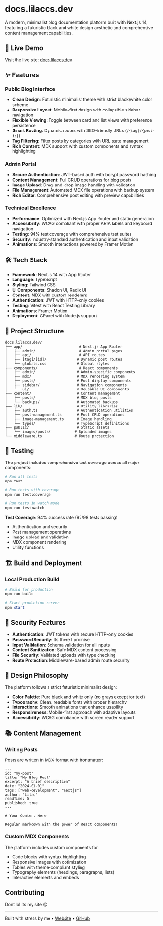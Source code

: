 # docs.lilaccs.dev

A modern, minimalist blog documentation platform built with Next.js 14, featuring a futuristic black and white design aesthetic and comprehensive content management capabilities.

## 🚀 Live Demo

Visit the live site: [docs.lilaccs.dev](https://docs.lilaccs.dev)

## ✨ Features

### Public Blog Interface
- **Clean Design**: Futuristic minimalist theme with strict black/white color scheme
- **Responsive Layout**: Mobile-first design with collapsible sidebar navigation
- **Flexible Viewing**: Toggle between card and list views with preference persistence
- **Smart Routing**: Dynamic routes with SEO-friendly URLs (`/{tag}/{post-id}`)
- **Tag Filtering**: Filter posts by categories with URL state management
- **Rich Content**: MDX support with custom components and syntax highlighting

### Admin Portal
- **Secure Authentication**: JWT-based auth with bcrypt password hashing
- **Content Management**: Full CRUD operations for blog posts
- **Image Upload**: Drag-and-drop image handling with validation
- **File Management**: Automated MDX file operations with backup system
- **Rich Editor**: Comprehensive post editing with preview capabilities

### Technical Excellence
- **Performance**: Optimized with Next.js App Router and static generation
- **Accessibility**: WCAG compliant with proper ARIA labels and keyboard navigation
- **Testing**: 94% test coverage with comprehensive test suites
- **Security**: Industry-standard authentication and input validation
- **Animations**: Smooth interactions powered by Framer Motion

## 🛠 Tech Stack

- **Framework**: Next.js 14 with App Router
- **Language**: TypeScript
- **Styling**: Tailwind CSS
- **UI Components**: Shadcn UI, Radix UI
- **Content**: MDX with custom renderers
- **Authentication**: JWT with HTTP-only cookies
- **Testing**: Vitest with React Testing Library
- **Animations**: Framer Motion
- **Deployment**: CPanel with Node.js support

## 📁 Project Structure

```
docs.lilaccs.dev/
├── app/                          # Next.js App Router
│   ├── admin/                    # Admin portal pages
│   ├── api/                      # API routes
│   ├── [tag]/[id]/              # Dynamic post routes
│   └── globals.css              # Global styles
├── components/                   # React components
│   ├── admin/                   # Admin-specific components
│   ├── mdx/                     # MDX rendering system
│   ├── posts/                   # Post display components
│   ├── sidebar/                 # Navigation components
│   └── ui/                      # Reusable UI components
├── content/                     # Content management
│   ├── posts/                   # MDX blog posts
│   └── backups/                 # Automated backups
├── lib/                         # Utility libraries
│   ├── auth.ts                  # Authentication utilities
│   ├── post-management.ts       # Post CRUD operations
│   ├── image-management.ts      # Image handling
│   └── types/                   # TypeScript definitions
├── public/                      # Static assets
│   └── images/posts/           # Uploaded images
└── middleware.ts               # Route protection
```

## 🧪 Testing

The project includes comprehensive test coverage across all major components:

```bash
# Run all tests
npm test

# Run tests with coverage
npm run test:coverage

# Run tests in watch mode
npm run test:watch
```

**Test Coverage**: 94% success rate (92/98 tests passing)
- Authentication and security
- Post management operations
- Image upload and validation
- MDX component rendering
- Utility functions

## 🏗 Build and Deployment

### Local Production Build

```powershell
# Build for production
npm run build

# Start production server
npm start
```

## 🔐 Security Features

- **Authentication**: JWT tokens with secure HTTP-only cookies
- **Password Security**: Its there I promise
- **Input Validation**: Schema validation for all inputs
- **Content Sanitization**: Safe MDX content processing
- **File Security**: Validated uploads with type checking
- **Route Protection**: Middleware-based admin route security

## 🎨 Design Philosophy

The platform follows a strict futuristic minimalist design:
- **Color Palette**: Pure black and white only (no grays except for text)
- **Typography**: Clean, readable fonts with proper hierarchy
- **Interactions**: Smooth animations that enhance usability
- **Responsiveness**: Mobile-first approach with adaptive layouts
- **Accessibility**: WCAG compliance with screen reader support

## 📚 Content Management

### Writing Posts

Posts are written in MDX format with frontmatter:

```mdx
---
id: "my-post"
title: "My Blog Post"
excerpt: "A brief description"
date: "2024-01-01"
tags: ["web-development", "nextjs"]
author: "Lilac"
readTime: 5
published: true
---

# Your Content Here

Regular markdown with the power of React components!
```

### Custom MDX Components

The platform includes custom components for:
- Code blocks with syntax highlighting
- Responsive images with optimization
- Tables with theme-compliant styling
- Typography elements (headings, paragraphs, lists)
- Interactive elements and embeds

## Contributing

Dont lol its my site 😡

---

Built with stress by me • [Website](https://docs.lilaccs.dev) • [GitHub](https://github.com/lilacdotdev)
